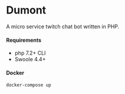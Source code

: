 # Dumont

A micro service twitch chat bot written in PHP.

#### Requirements

* php 7.2+ CLI 
* Swoole 4.4+

#### Docker
```
docker-compose up
```
